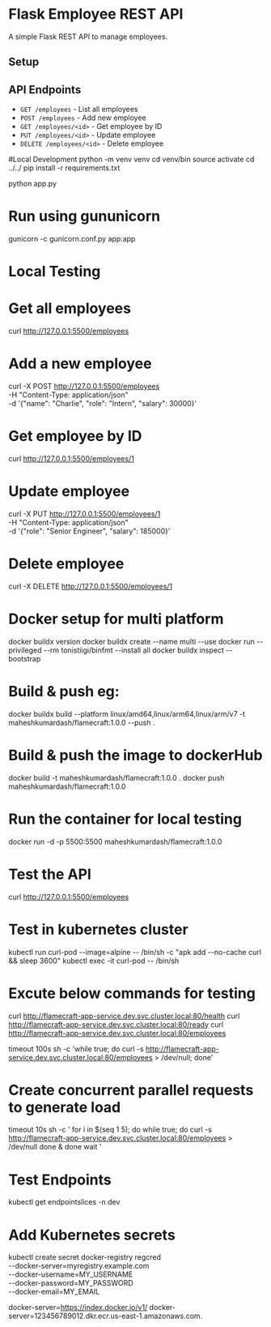 # Flask Employee REST API

A simple Flask REST API to manage employees.

## Setup

## API Endpoints

- `GET /employees` - List all employees
- `POST /employees` - Add new employee
- `GET /employees/<id>` - Get employee by ID
- `PUT /employees/<id>` - Update employee
- `DELETE /employees/<id>` - Delete employee

#Local Development
python -m venv venv
cd venv/bin
source activate
cd ../../
pip install -r requirements.txt

python app.py

# Run using gununicorn

gunicorn -c gunicorn.conf.py app:app

# Local Testing

# Get all employees

curl http://127.0.0.1:5500/employees

# Add a new employee

curl -X POST http://127.0.0.1:5500/employees \
 -H "Content-Type: application/json" \
 -d '{"name": "Charlie", "role": "Intern", "salary": 30000}'

# Get employee by ID

curl http://127.0.0.1:5500/employees/1

# Update employee

curl -X PUT http://127.0.0.1:5500/employees/1 \
 -H "Content-Type: application/json" \
 -d '{"role": "Senior Engineer", "salary": 185000}'

# Delete employee

curl -X DELETE http://127.0.0.1:5500/employees/1

# Docker setup for multi platform

docker buildx version
docker buildx create --name multi --use
docker run --privileged --rm tonistiigi/binfmt --install all
docker buildx inspect --bootstrap

# Build & push eg:

docker buildx build --platform linux/amd64,linux/arm64,linux/arm/v7 -t maheshkumardash/flamecraft:1.0.0 --push .

# Build & push the image to dockerHub

docker build -t maheshkumardash/flamecraft:1.0.0 .
docker push maheshkumardash/flamecraft:1.0.0

# Run the container for local testing

docker run -d -p 5500:5500 maheshkumardash/flamecraft:1.0.0

# Test the API

curl http://127.0.0.1:5500/employees

# Test in kubernetes cluster

kubectl run curl-pod --image=alpine -- /bin/sh -c "apk add --no-cache curl && sleep 3600"
kubectl exec -it curl-pod -- /bin/sh

# Excute below commands for testing

curl http://flamecraft-app-service.dev.svc.cluster.local:80/health
curl http://flamecraft-app-service.dev.svc.cluster.local:80/ready
curl http://flamecraft-app-service.dev.svc.cluster.local:80/employees

timeout 100s sh -c 'while true; do curl -s http://flamecraft-app-service.dev.svc.cluster.local:80/employees > /dev/null; done'

# Create concurrent parallel requests to generate load

timeout 10s sh -c '
for i in $(seq 1 5); do
while true; do
curl -s http://flamecraft-app-service.dev.svc.cluster.local:80/employees > /dev/null
done &
done
wait
'

# Test Endpoints

kubectl get endpointslices -n dev

# Add Kubernetes secrets

kubectl create secret docker-registry regcred \
 --docker-server=myregistry.example.com \
 --docker-username=MY_USERNAME \
 --docker-password=MY_PASSWORD \
 --docker-email=MY_EMAIL

docker-server=https://index.docker.io/v1/
docker-server=123456789012.dkr.ecr.us-east-1.amazonaws.com.
